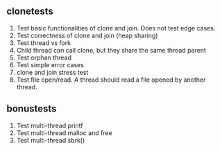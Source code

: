 ## clonetests
1. Test basic functionalities of clone and join. Does not test edge cases.
2. Test correctness of clone and join (heap sharing)
3. Test thread vs fork
4. Child thread can call clone, but they share the same thread parent
5. Test orphan thread
6. Test simple error cases
7. clone and join stress test
8. Test file open/read. A thread should read a file opened by another thread.

## bonustests
1. Test multi-thread printf
2. Test multi-thread malloc and free
3. Test multi-thread sbrk()
